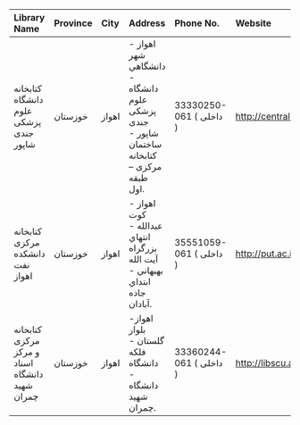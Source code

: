 | Library Name                                   | Province   | City   | Address                                                                                    | Phone No.               | Website                       |
|:-----------------------------------------------|:-----------|:-------|:-------------------------------------------------------------------------------------------|:------------------------|:------------------------------|
| كتابخانه دانشگاه علوم پزشكی جندی شاپور         | خوزستان    | اهواز  | اهواز - شهر دانشگاهي -  دانشگاه علوم پزشكی جندی شاپور - ساختمان كتابخانه مركزی – طبقه اول. | 33330250-061 ( داخلی  ) | http://centrallib.ajums.ac.ir |
| كتابخانه مركزی دانشكده نفت اهواز               | خوزستان    | اهواز  | اهواز - كوت عبدالله - انتهاي بزرگراه آيت ‌الله بهبهاني - ابتداي جاده آبادان.                | 35551059-061 ( داخلی  ) | http://put.ac.ir              |
| كتابخانه مركزی و مركز اسناد دانشگاه شهيد چمران | خوزستان    | اهواز  | اهواز- بلوار گلستان - فلكه دانشگاه - دانشگاه شهيد چمران.                                   | 33360244-061 ( داخلی  ) | http://libscu.ac.ir           |